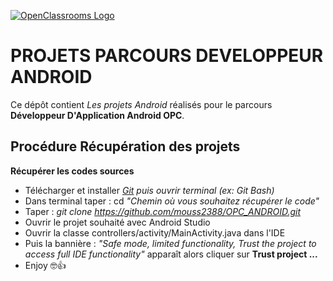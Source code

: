 [![OpenClassrooms Logo](https://www.anaf.fr/wp-content/uploads/2020/09/OpenClassroom_LOGO-768x92.png)](https://openclassrooms.com/fr/)

# PROJETS PARCOURS DEVELOPPEUR ANDROID

Ce dépôt contient _Les projets Android_ réalisés pour le parcours **Développeur D'Application Android OPC**.

## Procédure Récupération des projets

**Récupérer les codes sources**
* Télécharger et installer _[Git](https://git-scm.com/downloads "Télécharger Git") puis ouvrir terminal (ex: Git Bash)_
* Dans terminal taper : cd _"Chemin où vous souhaitez récupérer le code"_
* Taper :  _git clone https://github.com/mouss2388/OPC_ANDROID.git_
* Ouvrir le projet souhaité avec Android Studio
* Ouvrir la classe controllers/activity/MainActivity.java dans l'IDE 
* Puis la bannière : *"Safe mode, limited functionality, Trust the project to access full IDE functionality"* apparaît alors cliquer sur **Trust project ...**
* Enjoy 🤓👍
